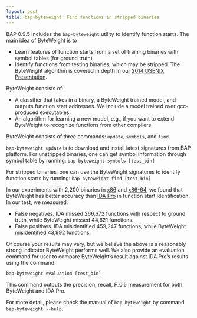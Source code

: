 ```yaml
---
layout: post
title: bap-byteweight: Find functions in stripped binaries
---
```


BAP 0.9.5 includes the `bap-byteweight` utility to identify function starts. The
main idea of ByteWeight is to
 - Learn features of function starts from a set of training binaries with symbol tables (for ground truth)
 - Identify functions from testing binaries, which may be stripped.
The ByteWeight algorithm is covered in
depth in our
[2014 USENIX Presentation](https://www.usenix.org/conference/usenixsecurity14/technical-sessions/presentation/bao).

ByteWeight consists of:
 - A classifier that takes in a binary, a ByteWeight trained model, and outputs
function start addresses.  We include a model trained over gcc-produced
executables.
 - An algorithm for learning a new model, e.g., if you want to extend ByteWeight to
recognize functions from other compilers.

ByteWeight consists of three commands: `update`, `symbols`, and `find`.

`bap-byteweight update` is to download and install latest signatures from BAP platform. For unstripped
binaries, one can get symbol information through symbol table by running:
`bap-byteweight symbols [test_bin]`

For stripped binaries, one can use the ByteWeight signatures to identify
function starts by running:
`bap-byteweight find [test_bin]`

In our experiments with 2,200 binaries in
[x86](https://github.com/BinaryAnalysisPlatform/x86-binaries) and
[x86-64](https://github.com/BinaryAnalysisPlatform/x86_64-binaries), we found that
ByteWeight has better accuracy than
[IDA Pro](https://www.hex-rays.com/products/ida/) in function start identification. In
our test, we measured:
 - False negatives. IDA missed 266,672 functions with respect to ground truth,
while ByteWeight missed 44,621 functions.
 - False positives. IDA misidentified 459,247 functions, while ByteWeight
misidentified 43,992 functions.

Of course your results may vary, but we believe the above is a reasonably strong
indicator ByteWeight performs well.  We also provide an evaluation command for
user to compare ByteWeight’s result against IDA Pro’s results using the command:

`bap-byteweight evaluation [test_bin]`

This command outputs the precision, recall, F_0.5 measurement for both
ByteWeight and IDA Pro.

For more detail, please check the manual of `bap-byteweight` by command
`bap-byteweight --help`.

